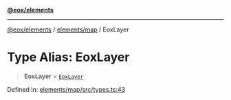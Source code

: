 [**@eox/elements**](../../../README.md)

***

[@eox/elements](../../../modules.md) / [elements/map](../README.md) / EoxLayer

# Type Alias: EoxLayer

> **EoxLayer** = [`EoxLayer`](EoxLayer.md)

Defined in: [elements/map/src/types.ts:43](https://github.com/EOX-A/EOxElements/blob/c2bb4e92aa096bddddf8a8e6a886c6b8a56a516c/elements/map/src/types.ts#L43)
